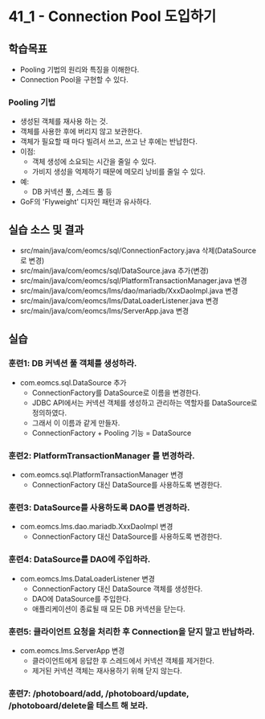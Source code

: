 # 41_1 - Connection Pool 도입하기

## 학습목표

- Pooling 기법의 원리와 특징을 이해한다.
- Connection Pool을 구현할 수 있다.

### Pooling 기법

- 생성된 객체를 재사용 하는 것.
- 객체를 사용한 후에 버리지 않고 보관한다.
- 객체가 필요할 때 마다 빌려서 쓰고, 쓰고 난 후에는 반납한다.
- 이점:
  - 객체 생성에 소요되는 시간을 줄일 수 있다.
  - 가비지 생성을 억제하기 때문에 메모리 낭비를 줄일 수 있다.
- 예:
  - DB 커넥션 풀, 스레드 풀 등
- GoF의 'Flyweight' 디자인 패턴과 유사하다.

## 실습 소스 및 결과

- src/main/java/com/eomcs/sql/ConnectionFactory.java 삭제(DataSource로 변경)
- src/main/java/com/eomcs/sql/DataSource.java 추가(변경)
- src/main/java/com/eomcs/sql/PlatformTransactionManager.java 변경
- src/main/java/com/eomcs/lms/dao/mariadb/XxxDaoImpl.java 변경
- src/main/java/com/eomcs/lms/DataLoaderListener.java 변경
- src/main/java/com/eomcs/lms/ServerApp.java 변경

## 실습  

### 훈련1: DB 커넥션 풀 객체를 생성하라.

- com.eomcs.sql.DataSource 추가
  - ConnectionFactory를 DataSource로 이름을 변경한다.
  - JDBC API에서는 커넥션 객체를 생성하고 관리하는 역할자를 DataSource로 정의하였다. 
  - 그래서 이 이름과 같게 만들자.
  - ConnectionFactory + Pooling 기능 = DataSource
  
### 훈련2: PlatformTransactionManager 를 변경하라.

- com.eomcs.sql.PlatformTransactionManager 변경
  - ConnectionFactory 대신 DataSource를 사용하도록 변경한다.

### 훈련3: DataSource를 사용하도록 DAO를 변경하라.

- com.eomcs.lms.dao.mariadb.XxxDaoImpl 변경
  - ConnectionFactory 대신 DataSource를 사용하도록 변경한다.
  
### 훈련4: DataSource를 DAO에 주입하라.

- com.eomcs.lms.DataLoaderListener 변경
  - ConnectionFactory 대신 DataSource 객체를 생성한다.
  - DAO에 DataSource를 주입한다.
  - 애플리케이션이 종료될 때 모든 DB 커넥션을 닫는다.
  
### 훈련5: 클라이언트 요청을 처리한 후 Connection을 닫지 말고 반납하라.

- com.eomcs.lms.ServerApp 변경
  - 클라이언트에게 응답한 후 스레드에서 커넥션 객체를 제거한다.
  - 제거된 커넥션 객체는 재사용하기 위해 닫지 않는다.
  
### 훈련7: /photoboard/add, /photoboard/update, /photoboard/delete을 테스트 해 보라.